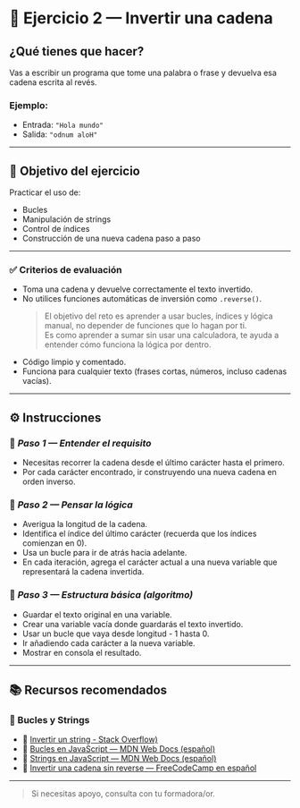 # 🎠 Ejercicio 2 — Invertir una cadena

## ¿Qué tienes que hacer?

Vas a escribir un programa que tome una palabra o frase y devuelva esa cadena escrita al revés.

### Ejemplo:

- Entrada: `"Hola mundo"`  
- Salida: `"odnum aloH"`

---

## 🎯 Objetivo del ejercicio

Practicar el uso de:

- Bucles
- Manipulación de strings
- Control de índices
- Construcción de una nueva cadena paso a paso

---

### ✅ Criterios de evaluación

- Toma una cadena y devuelve correctamente el texto invertido.
- No utilices funciones automáticas de inversión como `.reverse()`.  
  > El objetivo del reto es aprender a usar bucles, índices y lógica manual, no depender de funciones que lo hagan por ti.  
  > Es como aprender a sumar sin usar una calculadora, te ayuda a entender cómo funciona la lógica por dentro.
- Código limpio y comentado.
- Funciona para cualquier texto (frases cortas, números, incluso cadenas vacías).

---

## ⚙️ Instrucciones

### 🔹 *Paso 1 — Entender el requisito*

- Necesitas recorrer la cadena desde el último carácter hasta el primero.
- Por cada carácter encontrado, ir construyendo una nueva cadena en orden inverso.

### 🔹 *Paso 2 — Pensar la lógica*

- Averigua la longitud de la cadena.
- Identifica el índice del último carácter (recuerda que los índices comienzan en 0).
- Usa un bucle para ir de atrás hacia adelante.
- En cada iteración, agrega el carácter actual a una nueva variable que representará la cadena invertida.

### 🔹 *Paso 3 — Estructura básica (algoritmo)*

- Guardar el texto original en una variable.
- Crear una variable vacía donde guardarás el texto invertido.
- Usar un bucle que vaya desde longitud - 1 hasta 0.
- Ir añadiendo cada carácter a la nueva variable.
- Mostrar en consola el resultado.

---

## 📚 Recursos recomendados

### 🔁 Bucles y Strings

- 📘 [Invertir un string - Stack Overflow)](https://es.stackoverflow.com/questions/226746/invertir-un-string-sin-reverse-en-js)
- 📘 [Bucles en JavaScript — MDN Web Docs (español)](https://developer.mozilla.org/es/docs/Web/JavaScript/Guide/Loops_and_iteration)
- 📘 [Strings en JavaScript — MDN Web Docs (español)](https://developer.mozilla.org/es/docs/Web/JavaScript/Reference/Global_Objects/String)
- 📘 [Invertir una cadena sin reverse — FreeCodeCamp en español](https://www.freecodecamp.org/espanol/news/tres-formas-de-invertir-una-cadena-en-javascript/)

---

> Si necesitas apoyo, consulta con tu formadora/or.
